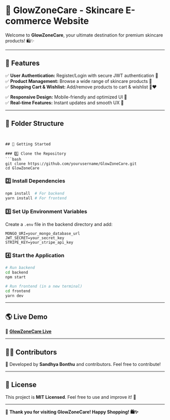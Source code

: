 
# 🌟 GlowZoneCare - Skincare E-commerce Website

Welcome to **GlowZoneCare**, your ultimate destination for premium skincare products! 🛍️✨

---

## 🚀 Features

✅ **User Authentication:** Register/Login with secure JWT authentication 🔐  
✅ **Product Management:** Browse a wide range of skincare products 🧴  
✅ **Shopping Cart & Wishlist:** Add/remove products to cart & wishlist 🛒❤️  

✅ **Responsive Design:** Mobile-friendly and optimized UI 📱  
✅ **Real-time Features:** Instant updates and smooth UX 🚀  

---


## 📂 Folder Structure

```


## 🚀 Getting Started

### 1️⃣ Clone the Repository
```bash
git clone https://github.com/yourusername/GlowZoneCare.git
cd GlowZoneCare
```

### 2️⃣ Install Dependencies
```bash
npm install  # For backend
yarn install # For frontend
```

### 3️⃣ Set Up Environment Variables
Create a `.env` file in the backend directory and add:
```
MONGO_URI=your_mongo_database_url
JWT_SECRET=your_secret_key
STRIPE_KEY=your_stripe_api_key
```

### 4️⃣ Start the Application
```bash
# Run backend
cd backend
npm start

# Run frontend (in a new terminal)
cd frontend
yarn dev
```

---

## 🌎 Live Demo
🔗 **[GlowZoneCare Live]([https://your-live-demo-link.com/](https://sandhya85b.github.io/GlowZoneCare_Lets-shine/))**

---

## 👨‍💻 Contributors
🚀 Developed by **Sandhya Bonthu** and contributors. Feel free to contribute!

---

## 📜 License
This project is **MIT Licensed**. Feel free to use and improve it! 🎉

---

💖 **Thank you for visiting GlowZoneCare! Happy Shopping! 🛍️✨**

